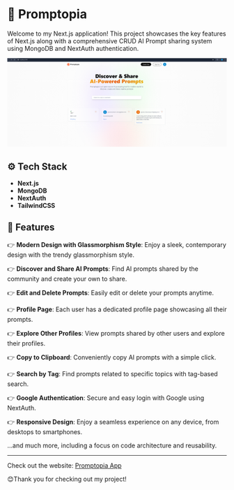 # 🤖 Promptopia

Welcome to my Next.js application! This project showcases the key features of Next.js along with a comprehensive CRUD AI Prompt sharing system using MongoDB and NextAuth authentication.

![App Screenshot](https://github.com/Gaurav-Krc/promptopia/blob/main/Screenshot-promptopia.png)

## ⚙️ Tech Stack
- **Next.js**
- **MongoDB**
- **NextAuth**
- **TailwindCSS**

## 🔋 Features

👉 **Modern Design with Glassmorphism Style**: Enjoy a sleek, contemporary design with the trendy glassmorphism style.

👉 **Discover and Share AI Prompts**: Find AI prompts shared by the community and create your own to share.

👉 **Edit and Delete Prompts**: Easily edit or delete your prompts anytime.

👉 **Profile Page**: Each user has a dedicated profile page showcasing all their prompts.

👉 **Explore Other Profiles**: View prompts shared by other users and explore their profiles.

👉 **Copy to Clipboard**: Conveniently copy AI prompts with a simple click.

👉 **Search by Tag**: Find prompts related to specific topics with tag-based search.

👉 **Google Authentication**: Secure and easy login with Google using NextAuth.

👉 **Responsive Design**: Enjoy a seamless experience on any device, from desktops to smartphones.

…and much more, including a focus on code architecture and reusability.

---
Check out the website: [Promptopia App](https://promptopia-hsokfbfky-gaurav-kumar-chaurasiyas-projects.vercel.app/)

😊Thank you for checking out my project!


